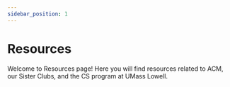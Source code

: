 ```yaml
---
sidebar_position: 1
---
```


# Resources

Welcome to Resources page! Here you will find resources related to ACM, our Sister Clubs, and the CS program at UMass Lowell.